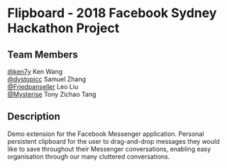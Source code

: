 # Flipboard - 2018 Facebook Sydney Hackathon Project

## Team Members
[@ken7y](https://github.com/ken7y) Ken Wang<br>
[@dystopicc](https://github.com/dystopicc) Samuel Zhang<br>
[@Friedpanseller](https://github.com/Friedpanseller) Leo Liu<br>
[@Mysterise](https://github.com/Mysterise) Tony Zichao Tang

## Description

Demo extension for the Facebook Messenger application. Personal persistent clipboard for the user to drag-and-drop messages they would like to save throughout their Messenger conversations, enabling easy organisation through our many cluttered conversations. 
